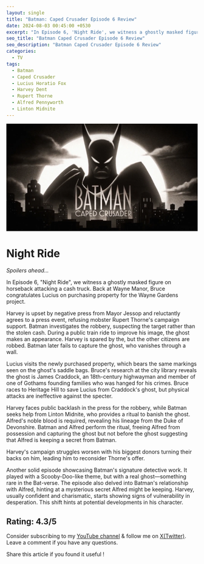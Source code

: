 ```yaml
---
layout: single
title: "Batman: Caped Crusader Episode 6 Review"
date: 2024-08-03 00:45:00 +0530
excerpt: "In Episode 6, 'Night Ride', we witness a ghostly masked figure on horseback attacking a cash truck. "
seo_title: "Batman Caped Crusader Episode 6 Review"
seo_description: "Batman Caped Crusader Episode 6 Review"
categories:
  - TV
tags:
  - Batman
  - Caped Crusader
  - Lucius Horatio Fox
  - Harvey Dent
  - Rupert Thorne
  - Alfred Pennyworth
  - Linton Midnite
---
```


![image](/assets/images/batman-caped-crusader/batman-cc.png)

# Night Ride

*Spoilers ahead...*  

In Episode 6, "Night Ride", we witness a ghostly masked figure on horseback attacking a cash truck. Back at Wayne Manor, Bruce congratulates Lucius on purchasing property for the Wayne Gardens project.

Harvey is upset by negative press from Mayor Jessop and reluctantly agrees to a press event, refusing mobster Rupert Thorne's campaign support. Batman investigates the robbery, suspecting the target rather than the stolen cash. During a public train ride to improve his image, the ghost makes an appearance. Harvey is spared by the, but the other citizens are robbed. Batman later fails to capture the ghost, who vanishes through a wall.

Lucius visits the newly purchased property, which bears the same markings seen on the ghost's saddle bags. Bruce's research at the city library reveals the ghost is James Craddock, an 18th-century highwayman and member of one of Gothams founding families who was hanged for his crimes. Bruce races to Heritage Hill to save Lucius from Craddock's ghost, but physical attacks are ineffective against the specter.

Harvey faces public backlash in the press for the robbery, while Batman seeks help from Linton Midnite, who provides a ritual to banish the ghost. Alfred's noble blood is required, revealing his lineage from the Duke of Devonshire. Batman and Alfred perform the ritual, freeing Alfred from possession and capturing the ghost but not before the ghost suggesting that Alfred is keeping a secret from Batman.

Harvey's campaign struggles worsen with his biggest donors turning their backs on him, leading him to reconsider Thorne's offer.

Another solid episode showcasing Batman's signature detective work. It played with a Scooby-Doo-like theme, but with a real ghost—something rare in the Bat-verse. The episode also delved into Batman's relationship with Alfred, hinting at a mysterious secret Alfred might be keeping. Harvey, usually confident and charismatic, starts showing signs of vulnerability in desperation. This shift hints at potential developments in his character.

Rating: 4.3/5
---
Consider subscribing to my [YouTube channel](https://www.youtube.com/@swiftodyssey?sub_confirmation=1) & follow me on [X(Twitter)](https://twitter.com/swift_odyssey). Leave a comment if you have any questions. 

Share this article if you found it useful !
